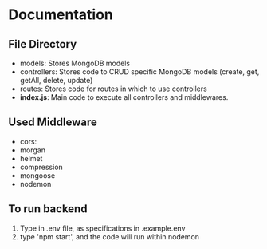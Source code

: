 # Documentation

## File Directory

* models: Stores MongoDB models
* controllers: Stores code to CRUD specific MongoDB models (create, get, getAll, delete, update)
* routes: Stores code for routes in which to use controllers
* **index.js**: Main code to execute all controllers and middlewares.


## Used Middleware

* cors:
* morgan
* helmet
* compression
* mongoose
* nodemon

## To run backend

1. Type in .env file, as specifications in .example.env
2. type 'npm start', and the code will run within nodemon

